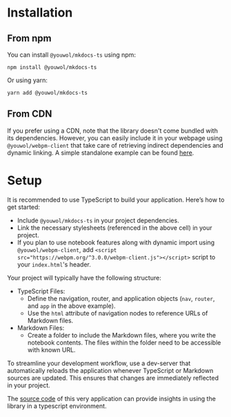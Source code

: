# Installation

## From npm

You can install `@youwol/mkdocs-ts` using npm:

```shell
npm install @youwol/mkdocs-ts
```

Or using yarn:

```shell
yarn add @youwol/mkdocs-ts
```

## From CDN

If you prefer using a CDN, note that the library doesn't come bundled with its dependencies. 
However, you can easily include it in your webpage using `@youwol/webpm-client` that take care of retrieving 
indirect dependencies and dynamic linking.
A simple standalone example can be found <a href="{{URL-example1}}" target="_blank">here</a>.


# Setup

It is recommended to use TypeScript to build your application. Here’s how to get started:

*  Include `@youwol/mkdocs-ts` in your project dependencies.
*  Link the necessary stylesheets (referenced in the above cell) in your project.
*  If you plan to use notebook features along with dynamic import using `@youwol/webpm-client`, 
   add `<script src="https://webpm.org/^3.0.0/webpm-client.js"></script>` script to your `index.html`'s header.


Your project will typically have the following structure:

*  TypeScript Files:
    *  Define the navigation, router, and application objects (`nav`, `router`, and `app` in the above example).
    *  Use the `html` attribute of navigation nodes to reference URLs of Markdown files.
*  Markdown Files:
    *  Create a folder to include the Markdown files, where you write the notebook contents. The files within
       the folder need to be accessible with known URL.

To streamline your development workflow, use a dev-server that automatically reloads the application whenever
TypeScript or Markdown sources are updated. This ensures that changes are immediately reflected in your project.

The <a href="https://github.com/youwol/mkdocs-ts/blob/main/mkdocs-ts-doc/" target="_blank">source code</a>
of this very application can provide insights in using the library in a typescript environment.